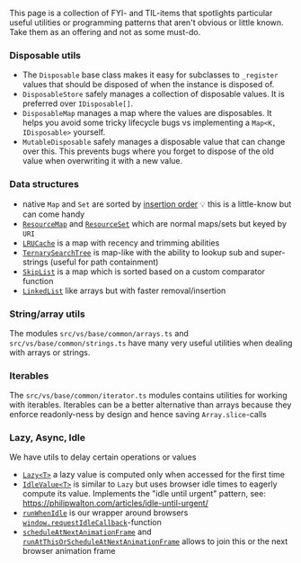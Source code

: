 This page is a collection of FYI- and TIL-items that spotlights particular useful utilities or programming patterns that aren't obvious or little known. Take them as an offering and not as some must-do.


### Disposable utils

* The `Disposable` base class makes it easy for subclasses to `_register` values that should be disposed of when the instance is disposed of.
* `DisposableStore` safely manages a collection of disposable values. It is preferred over `IDisposable[]`.
* `DisposableMap` manages a map where the values are disposables. It helps you avoid some tricky lifecycle bugs vs implementing a `Map<K, IDisposable>` yourself.
* `MutableDisposable` safely manages a disposable value that can change over this. This prevents bugs where you forget to dispose of the old value when overwriting it with a new value.

### Data structures

* native `Map` and `Set` are sorted by [insertion order](https://developer.mozilla.org/en-US/docs/Web/JavaScript/Reference/Global_Objects/Map#description) 💡 this is a little-know but can come handy
* [`ResourceMap`](https://github.com/microsoft/vscode/blob/8c946e23f45f39fdd982cff1e1fce02a8e3dc719/src/vs/base/common/map.ts#L771) and [`ResourceSet`](https://github.com/microsoft/vscode/blob/8c946e23f45f39fdd982cff1e1fce02a8e3dc719/src/vs/base/common/map.ts#L862)  which are normal maps/sets but keyed by `URI` 
* [`LRUCache`](https://github.com/microsoft/vscode/blob/8c946e23f45f39fdd982cff1e1fce02a8e3dc719/src/vs/base/common/map.ts#L1313) is a map with recency and trimming abilities 
* [`TernarySearchTree`](https://github.com/microsoft/vscode/blob/8c946e23f45f39fdd982cff1e1fce02a8e3dc719/src/vs/base/common/map.ts#L333) is map-like with the ability to lookup sub and super-strings (useful for path containment) 
* [`SkipList`](https://github.com/microsoft/vscode/blob/8c946e23f45f39fdd982cff1e1fce02a8e3dc719/src/vs/base/common/skipList.ts#L20) is a map which is sorted based on a custom comparator function 
* [`LinkedList`](https://github.com/microsoft/vscode/blob/8c946e23f45f39fdd982cff1e1fce02a8e3dc719/src/vs/base/common/linkedList.ts#L21) like arrays but with faster removal/insertion

### String/array utils

The modules `src/vs/base/common/arrays.ts` and `src/vs/base/common/strings.ts` have many very useful utilities when dealing with arrays or strings.

### Iterables

The `src/vs/base/common/iterator.ts` modules contains utilities for working with iterables. Iterables can be a better alternative than arrays because they enforce readonly-ness by design and hence saving `Array.slice`-calls

### Lazy, Async, Idle

We have utils to delay certain operations or values

* [`Lazy<T>`](https://github.com/microsoft/vscode/blob/bf8adecc347d4228bbc9d53fd44ece304b398583/src/vs/base/common/lazy.ts#L20) a lazy value is computed only when accessed for the first time
* [`IdleValue<T>`](https://github.com/microsoft/vscode/blob/bf8adecc347d4228bbc9d53fd44ece304b398583/src/vs/base/common/async.ts#L1167) is similar to `Lazy` but uses browser idle times to eagerly compute its value. Implements the "idle until urgent" pattern, see: https://philipwalton.com/articles/idle-until-urgent/
* [`runWhenIdle`](https://github.com/microsoft/vscode/blob/bf8adecc347d4228bbc9d53fd44ece304b398583/src/vs/base/common/async.ts#L1116) is our wrapper around browsers [`window.requestIdleCallback`](https://developer.mozilla.org/en-US/docs/Web/API/Window/requestIdleCallback)-function
* [`scheduleAtNextAnimationFrame`](https://github.com/microsoft/vscode/blob/bf8adecc347d4228bbc9d53fd44ece304b398583/src/vs/base/browser/dom.ts#L139) and [`runAtThisOrScheduleAtNextAnimationFrame`](https://github.com/microsoft/vscode/blob/bf8adecc347d4228bbc9d53fd44ece304b398583/src/vs/base/browser/dom.ts#L132) allows to join this or the next browser animation frame